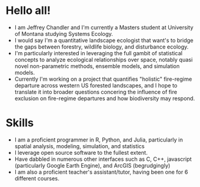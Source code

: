 # Hello all!

- I am Jeffrey Chandler and I'm currently a Masters student at University of Montana studying Systems Ecology.
- I would say I'm a quantitative landscape ecologist that want's to bridge the gaps between forestry, wildlife biology, and disturbance ecology.
- I'm particularly interested in leveraging the full gambit of statistical concepts to analyze ecological relationships over space, notably quasi novel non-parametric methods, ensemble models, and simulation models.
- Currently I'm working on a project that quantifies "holistic" fire-regime departure across western US forested landscapes, and I hope to translate it into broader questions concering the influence of fire exclusion on fire-regime departures and how biodiversity may respond.

# Skills

- I am a proficient programmer in R, Python, and Julia, particularly in spatial analysis, modeling, simulation, and statistics
- I leverage open source software to the fullest extent.
- Have dabbled in numerous other interfaces such as C, C++, javascript (particularly Google Earth Engine), and ArcGIS (begrudgingly)
- I am also a proficient teacher's assistant/tutor, having been one for 6 different courses.
<!--
**souma4/souma4** is a ✨ _special_ ✨ repository because its `README.md` (this file) appears on your GitHub profile.

Here are some ideas to get you started:

- 🔭 I’m currently working on ...
- 🌱 I’m currently learning ...
- 👯 I’m looking to collaborate on ...
- 🤔 I’m looking for help with ...
- 💬 Ask me about ...
- 📫 How to reach me: ...
- 😄 Pronouns: ...
- ⚡ Fun fact: ...
  -->
